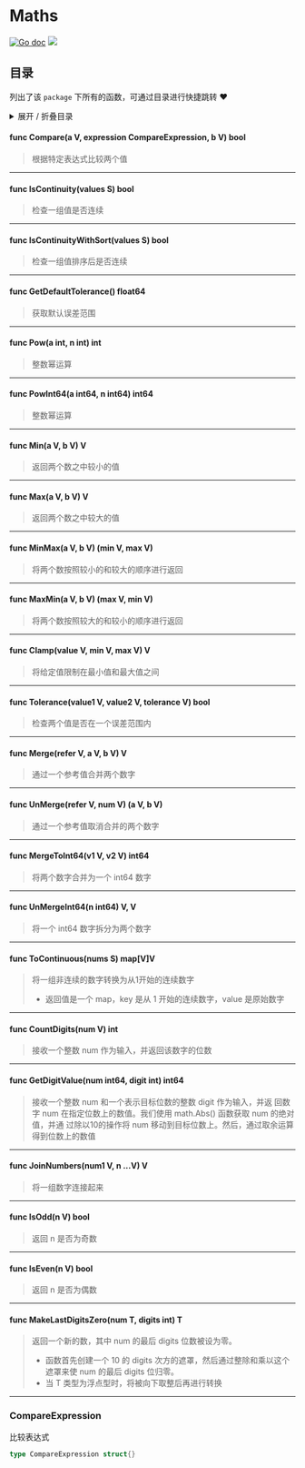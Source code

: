 # Maths



[![Go doc](https://img.shields.io/badge/go.dev-reference-brightgreen?logo=go&logoColor=white&style=flat)](https://pkg.go.dev/github.com/kercylan98/minotaur/maths)
![](https://img.shields.io/badge/Email-kercylan@gmail.com-green.svg?style=flat)

## 目录
列出了该 `package` 下所有的函数，可通过目录进行快捷跳转 ❤️
<details>
<summary>展开 / 折叠目录</summary


> 包级函数定义

|函数|描述
|:--|:--
|[Compare](#Compare)|根据特定表达式比较两个值
|[IsContinuity](#IsContinuity)|检查一组值是否连续
|[IsContinuityWithSort](#IsContinuityWithSort)|检查一组值排序后是否连续
|[GetDefaultTolerance](#GetDefaultTolerance)|获取默认误差范围
|[Pow](#Pow)|整数幂运算
|[PowInt64](#PowInt64)|整数幂运算
|[Min](#Min)|返回两个数之中较小的值
|[Max](#Max)|返回两个数之中较大的值
|[MinMax](#MinMax)|将两个数按照较小的和较大的顺序进行返回
|[MaxMin](#MaxMin)|将两个数按照较大的和较小的顺序进行返回
|[Clamp](#Clamp)|将给定值限制在最小值和最大值之间
|[Tolerance](#Tolerance)|检查两个值是否在一个误差范围内
|[Merge](#Merge)|通过一个参考值合并两个数字
|[UnMerge](#UnMerge)|通过一个参考值取消合并的两个数字
|[MergeToInt64](#MergeToInt64)|将两个数字合并为一个 int64 数字
|[UnMergeInt64](#UnMergeInt64)|将一个 int64 数字拆分为两个数字
|[ToContinuous](#ToContinuous)|将一组非连续的数字转换为从1开始的连续数字
|[CountDigits](#CountDigits)|接收一个整数 num 作为输入，并返回该数字的位数
|[GetDigitValue](#GetDigitValue)|接收一个整数 num 和一个表示目标位数的整数 digit 作为输入，并返
|[JoinNumbers](#JoinNumbers)|将一组数字连接起来
|[IsOdd](#IsOdd)|返回 n 是否为奇数
|[IsEven](#IsEven)|返回 n 是否为偶数
|[MakeLastDigitsZero](#MakeLastDigitsZero)|返回一个新的数，其中 num 的最后 digits 位数被设为零。


> 结构体定义

|结构体|描述
|:--|:--
|[CompareExpression](#compareexpression)|比较表达式

</details>


#### func Compare(a V, expression CompareExpression, b V)  bool
<span id="Compare"></span>
> 根据特定表达式比较两个值
***
#### func IsContinuity(values S)  bool
<span id="IsContinuity"></span>
> 检查一组值是否连续
***
#### func IsContinuityWithSort(values S)  bool
<span id="IsContinuityWithSort"></span>
> 检查一组值排序后是否连续
***
#### func GetDefaultTolerance()  float64
<span id="GetDefaultTolerance"></span>
> 获取默认误差范围
***
#### func Pow(a int, n int)  int
<span id="Pow"></span>
> 整数幂运算
***
#### func PowInt64(a int64, n int64)  int64
<span id="PowInt64"></span>
> 整数幂运算
***
#### func Min(a V, b V)  V
<span id="Min"></span>
> 返回两个数之中较小的值
***
#### func Max(a V, b V)  V
<span id="Max"></span>
> 返回两个数之中较大的值
***
#### func MinMax(a V, b V) (min V, max V)
<span id="MinMax"></span>
> 将两个数按照较小的和较大的顺序进行返回
***
#### func MaxMin(a V, b V) (max V, min V)
<span id="MaxMin"></span>
> 将两个数按照较大的和较小的顺序进行返回
***
#### func Clamp(value V, min V, max V)  V
<span id="Clamp"></span>
> 将给定值限制在最小值和最大值之间
***
#### func Tolerance(value1 V, value2 V, tolerance V)  bool
<span id="Tolerance"></span>
> 检查两个值是否在一个误差范围内
***
#### func Merge(refer V, a V, b V)  V
<span id="Merge"></span>
> 通过一个参考值合并两个数字
***
#### func UnMerge(refer V, num V) (a V, b V)
<span id="UnMerge"></span>
> 通过一个参考值取消合并的两个数字
***
#### func MergeToInt64(v1 V, v2 V)  int64
<span id="MergeToInt64"></span>
> 将两个数字合并为一个 int64 数字
***
#### func UnMergeInt64(n int64)  V,  V
<span id="UnMergeInt64"></span>
> 将一个 int64 数字拆分为两个数字
***
#### func ToContinuous(nums S)  map[V]V
<span id="ToContinuous"></span>
> 将一组非连续的数字转换为从1开始的连续数字
>   - 返回值是一个 map，key 是从 1 开始的连续数字，value 是原始数字
***
#### func CountDigits(num V)  int
<span id="CountDigits"></span>
> 接收一个整数 num 作为输入，并返回该数字的位数
***
#### func GetDigitValue(num int64, digit int)  int64
<span id="GetDigitValue"></span>
> 接收一个整数 num 和一个表示目标位数的整数 digit 作为输入，并返
> 回数字 num 在指定位数上的数值。我们使用 math.Abs() 函数获取 num 的绝对值，并通
> 过除以10的操作将 num 移动到目标位数上。然后，通过取余运算得到位数上的数值
***
#### func JoinNumbers(num1 V, n ...V)  V
<span id="JoinNumbers"></span>
> 将一组数字连接起来
***
#### func IsOdd(n V)  bool
<span id="IsOdd"></span>
> 返回 n 是否为奇数
***
#### func IsEven(n V)  bool
<span id="IsEven"></span>
> 返回 n 是否为偶数
***
#### func MakeLastDigitsZero(num T, digits int)  T
<span id="MakeLastDigitsZero"></span>
> 返回一个新的数，其中 num 的最后 digits 位数被设为零。
>   - 函数首先创建一个 10 的 digits 次方的遮罩，然后通过整除和乘以这个遮罩来使 num 的最后 digits 位归零。
>   - 当 T 类型为浮点型时，将被向下取整后再进行转换
***
### CompareExpression
比较表达式
```go
type CompareExpression struct{}
```
